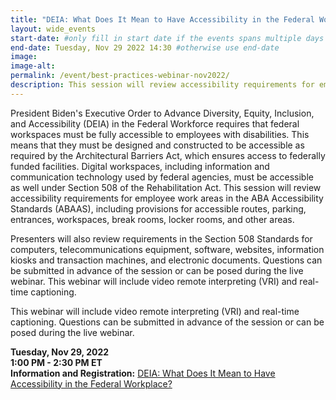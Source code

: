 ```yaml
---
title: "DEIA: What Does It Mean to Have Accessibility in the Federal Workplace? | Webinar"
layout: wide_events
start-date: #only fill in start date if the events spans multiple days
end-date: Tuesday, Nov 29 2022 14:30 #otherwise use end-date
image:
image-alt: 
permalink: /event/best-practices-webinar-nov2022/
description: This session will review accessibility requirements for employee work areas in the ABA Accessibility Standards (ABAAS), including provisions for accessible routes, parking, entrances, workspaces, break rooms, locker rooms, and other areas.
---
```


President Biden's Executive Order to Advance Diversity, Equity, Inclusion, and Accessibility (DEIA) in the Federal Workforce requires that federal workspaces must be fully accessible to employees with disabilities. This means that they must be designed and constructed to be accessible as required by the Architectural Barriers Act, which ensures access to federally funded facilities. Digital workspaces, including information and communication technology used by federal agencies, must be accessible as well under Section 508 of the Rehabilitation Act. This session will review accessibility requirements for employee work areas in the ABA Accessibility Standards (ABAAS), including provisions for accessible routes, parking, entrances, workspaces, break rooms, locker rooms, and other areas. 

Presenters will also review requirements in the Section 508 Standards for computers, telecommunications equipment, software, websites, information kiosks and transaction machines, and electronic documents. Questions can be submitted in advance of the session or can be posed during the live webinar. This webinar will include video remote interpreting (VRI) and real-time captioning.

This webinar will include video remote interpreting (VRI) and real-time captioning. Questions can be submitted in advance of the session or can be posed during the live webinar.

**Tuesday, Nov 29, 2022**  
**1:00 PM - 2:30 PM ET**  
**Information and Registration:** <a href="https://www.accessibilityonline.org/cioc-508/session/?id=111021" target="_blank">DEIA: What Does It Mean to Have Accessibility in the Federal Workplace?</a>